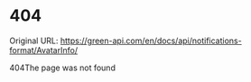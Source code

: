 # 404

Original URL: https://green-api.com/en/docs/api/notifications-format/AvatarInfo/

404The page was not found